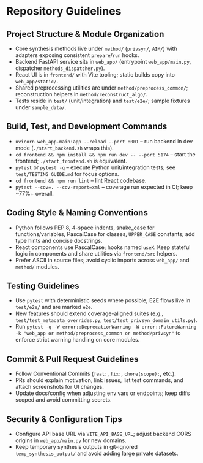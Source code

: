 # Repository Guidelines

## Project Structure & Module Organization
- Core synthesis methods live under `method/` (`privsyn/`, `AIM/`) with adapters exposing consistent `prepare`/`run` hooks.
- Backend FastAPI service sits in `web_app/` (entrypoint `web_app/main.py`, dispatcher `methods_dispatcher.py`).
- React UI is in `frontend/` with Vite tooling; static builds copy into `web_app/static/`.
- Shared preprocessing utilities are under `method/preprocess_common/`; reconstruction helpers in `method/reconstruct_algo/`.
- Tests reside in `test/` (unit/integration) and `test/e2e/`; sample fixtures under `sample_data/`.

## Build, Test, and Development Commands
- `uvicorn web_app.main:app --reload --port 8001` – run backend in dev mode (`./start_backend.sh` wraps this).
- `cd frontend && npm install && npm run dev -- --port 5174` – start the frontend; `./start_frontend.sh` is equivalent.
- `pytest` or `pytest -q` – execute Python unit/integration tests; see `test/TESTING_GUIDE.md` for focus options.
- `cd frontend && npm run lint` – lint React codebase.
- `pytest --cov=. --cov-report=xml` – coverage run expected in CI; keep ~77%+ overall.

## Coding Style & Naming Conventions
- Python follows PEP 8, 4-space indents, snake_case for functions/variables, PascalCase for classes, `UPPER_CASE` constants; add type hints and concise docstrings.
- React components use PascalCase; hooks named `useX`. Keep stateful logic in components and share utilities via `frontend/src` helpers.
- Prefer ASCII in source files; avoid cyclic imports across `web_app/` and `method/` modules.

## Testing Guidelines
- Use `pytest` with deterministic seeds where possible; E2E flows live in `test/e2e/` and are marked `e2e`.
- New features should extend coverage-aligned suites (e.g., `test/test_metadata_overrides.py`, `test/test_privsyn_domain_utils.py`).
- Run `pytest -q -W error::DeprecationWarning -W error::FutureWarning -k "web_app or method/preprocess_common or method/privsyn"` to enforce strict warning handling on core modules.

## Commit & Pull Request Guidelines
- Follow Conventional Commits (`feat:`, `fix:`, `chore(scope):`, etc.).
- PRs should explain motivation, link issues, list test commands, and attach screenshots for UI changes.
- Update docs/config when adjusting env vars or endpoints; keep diffs scoped and avoid committing secrets.

## Security & Configuration Tips
- Configure API base URL via `VITE_API_BASE_URL`; adjust backend CORS origins in `web_app/main.py` for new domains.
- Keep temporary synthesis outputs in git-ignored `temp_synthesis_output/` and avoid adding large private datasets.
